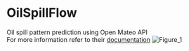 # OilSpillFlow
Oil spill pattern prediction using Open Mateo API\
For more information refer to their [documentation](https://open-meteo.com/en/docs)
![Figure_1](https://github.com/user-attachments/assets/53fbba8b-8afe-4978-a6de-c5e54ad98800)
